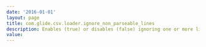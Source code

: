 ```yaml
---
date: '2016-01-01'
layout: page
title: com.glide.csv.loader.ignore_non_parseable_lines
description: Enables (true) or disables (false) ignoring one or more lines (rows) in an import set that contain bad data, such as a row that is missing a column of data.
value:  
---
```

